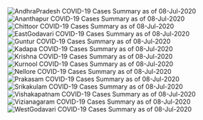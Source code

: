 
<img src="https://deepuhub.github.io/COVID-19/GraphsGenerated/08-Jul-2020/Last24Hrs_AndhraPradesh_08-Jul-2020.jpg" alt="AndhraPradesh COVID-19 Cases Summary as of 08-Jul-2020">
 <br>
<img src="https://deepuhub.github.io/COVID-19/GraphsGenerated/08-Jul-2020/Last24Hrs_Ananthapur_08-Jul-2020.jpg" alt="Ananthapur COVID-19 Cases Summary as of 08-Jul-2020">
 <br>
<img src="https://deepuhub.github.io/COVID-19/GraphsGenerated/08-Jul-2020/Last24Hrs_Chittoor_08-Jul-2020.jpg" alt="Chittoor COVID-19 Cases Summary as of 08-Jul-2020">
 <br>
<img src="https://deepuhub.github.io/COVID-19/GraphsGenerated/08-Jul-2020/Last24Hrs_EastGodavari_08-Jul-2020.jpg" alt="EastGodavari COVID-19 Cases Summary as of 08-Jul-2020">
 <br>
<img src="https://deepuhub.github.io/COVID-19/GraphsGenerated/08-Jul-2020/Last24Hrs_Guntur_08-Jul-2020.jpg" alt="Guntur COVID-19 Cases Summary as of 08-Jul-2020">
 <br>
<img src="https://deepuhub.github.io/COVID-19/GraphsGenerated/08-Jul-2020/Last24Hrs_Kadapa_08-Jul-2020.jpg" alt="Kadapa COVID-19 Cases Summary as of 08-Jul-2020">
 <br>
<img src="https://deepuhub.github.io/COVID-19/GraphsGenerated/08-Jul-2020/Last24Hrs_Krishna_08-Jul-2020.jpg" alt="Krishna COVID-19 Cases Summary as of 08-Jul-2020">
 <br>
<img src="https://deepuhub.github.io/COVID-19/GraphsGenerated/08-Jul-2020/Last24Hrs_Kurnool_08-Jul-2020.jpg" alt="Kurnool COVID-19 Cases Summary as of 08-Jul-2020">
 <br>
<img src="https://deepuhub.github.io/COVID-19/GraphsGenerated/08-Jul-2020/Last24Hrs_Nellore_08-Jul-2020.jpg" alt="Nellore COVID-19 Cases Summary as of 08-Jul-2020">
 <br>
<img src="https://deepuhub.github.io/COVID-19/GraphsGenerated/08-Jul-2020/Last24Hrs_Prakasam_08-Jul-2020.jpg" alt="Prakasam COVID-19 Cases Summary as of 08-Jul-2020">
 <br>
<img src="https://deepuhub.github.io/COVID-19/GraphsGenerated/08-Jul-2020/Last24Hrs_Srikakulam_08-Jul-2020.jpg" alt="Srikakulam COVID-19 Cases Summary as of 08-Jul-2020">
 <br>
<img src="https://deepuhub.github.io/COVID-19/GraphsGenerated/08-Jul-2020/Last24Hrs_Vishakapatnam_08-Jul-2020.jpg" alt="Vishakapatnam COVID-19 Cases Summary as of 08-Jul-2020">
 <br>
<img src="https://deepuhub.github.io/COVID-19/GraphsGenerated/08-Jul-2020/Last24Hrs_Vizianagaram_08-Jul-2020.jpg" alt="Vizianagaram COVID-19 Cases Summary as of 08-Jul-2020">
 <br>
<img src="https://deepuhub.github.io/COVID-19/GraphsGenerated/08-Jul-2020/Last24Hrs_WestGodavari_08-Jul-2020.jpg" alt="WestGodavari COVID-19 Cases Summary as of 08-Jul-2020">
 <br> 